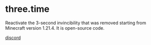 # three.time
Reactivate the 3-second invincibility that was removed starting from Minecraft version 1.21.4.
It is open-source code.

[discord](discord.gg/2UqkvTTDa6)
